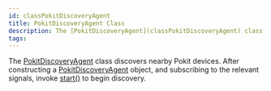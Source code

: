```yaml
---
id: classPokitDiscoveryAgent
title: PokitDiscoveryAgent Class
description: The [PokitDiscoveryAgent](classPokitDiscoveryAgent) class discovers nearby Pokit devices.
tags:
---
```

The [PokitDiscoveryAgent](classPokitDiscoveryAgent) class discovers nearby Pokit devices.
After constructing a [PokitDiscoveryAgent](classPokitDiscoveryAgent) object, and subscribing to the relevant signals, invoke [start()](classPokitDiscoveryAgent_1a612a182a4f6e5f9bc501054df2a4bd02) to begin discovery.



